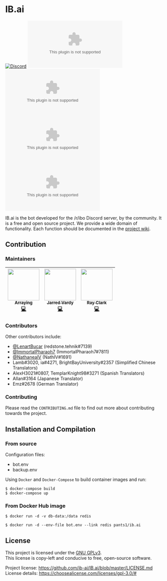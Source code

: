 # IB.ai

[![Discord](https://img.shields.io/discord/230296179991248896?color=7289DA&label=discord&style=flat-square)](https://discord.gg/IBO) [![Current Version](https://img.shields.io/github/v/tag/ib-ai/IB.ai?label=version&style=flat-square)](https://hub.docker.com/r/pants1/ib.ai/tags) [![Docker Pulls](https://img.shields.io/docker/pulls/pants1/ib.ai?style=flat-square)](https://hub.docker.com/r/pants1/ib.ai) [![Docker Build](https://img.shields.io/docker/cloud/build/pants1/ib.ai?style=flat-square)](https://cloud.docker.com/repository/docker/pants1/ib.ai/builds) [![Repo License](https://img.shields.io/github/license/ib-ai/IB.ai?style=flat-square)](https://github.com/ib-ai/IB.ai/blob/master/LICENSE.md)

IB.ai is the bot developed for the /r/ibo Discord server, by the community.
It is a free and open source project. We provide a wide domain of functionality. 
Each function should be documented in the [project wiki](https://github.com/ib-ai/IB.ai/wiki).

## Contribution

### Maintainers

<!-- ALL-MAINTAINERS-LIST -->
| [<img src="https://avatars1.githubusercontent.com/u/16021050?s=460&v=4" width="100px;"/><br /><sub><b>Arraying</b></sub>](https://arraying.de/ "Arraying#7363")<br />[💻](https://github.com/ib-ai/IB.ai/commits?author=Arraying "Code") | [<img src="https://avatars3.githubusercontent.com/u/31592255?s=460&v=4" width="100px;"/><br /><sub><b>Jarred Vardy</b></sub>](https://vardy.dev/ "pants#0422")<br />[💻](https://github.com/ib-ai/IB.ai/commits?author=vardy "Code") | [<img src="https://cdn.discordapp.com/avatars/194811522793340929/882de32ae697c8ac7f6f51e666684338.png?size=1024" width="100px;"/><br /><sub><b>Ray Clark</b></sub>](https://github.com/raynichc "kallak#4644")<br />[💻](https://github.com/ib-ai/IB.ai/commits?author=raynichc "Code") |
| :---: | :---: | :---: |
<!-- END ALL-MAINTAINERS-LIST -->

### Contributors

Other contributors include:
 - [@LenartBucar](https://github.com/LenartBucar/) (redstone.tehnik#7139)
 - [@ImmortalPharaoh7](https://github.com/ImmortalPharaoh7/) (ImmortalPharaoh7#7811)
 - [@NathanealV](https://github.com/NathanealV) (NathIV#1691)
 - Lamb#3020, ia#4271, BrightBayUniversity#2357 (Simplified Chinese Translators)
 - AlexH3021#0807, TemplarKnight98#3271 (Spanish Translators)
 - Allan#3164 (Japanese Translator)
 - Emz#2678 (German Translator)

### Contributing

Please read the `CONTRIBUTING.md` file to find out more about contributing towards the project.

## Installation and Compilation

### From source

Configuration files:
 - bot.env
 - backup.env

Using `Docker` and `Docker-Compose` to build container images and run:    
```
$ docker-compose build
$ docker-compose up
```

### From Docker Hub image

```
$ docker run -d -v db-data:/data redis

$ docker run -d --env-file bot.env --link redis pants1/ib.ai
```

## License

This project is licensed under the [GNU GPLv3](https://www.gnu.org/licenses/gpl.html).    
This license is copy-left and conducive to free, open-source software.

Project license: https://github.com/ib-ai/IB.ai/blob/master/LICENSE.md    
License details: https://choosealicense.com/licenses/gpl-3.0/#
